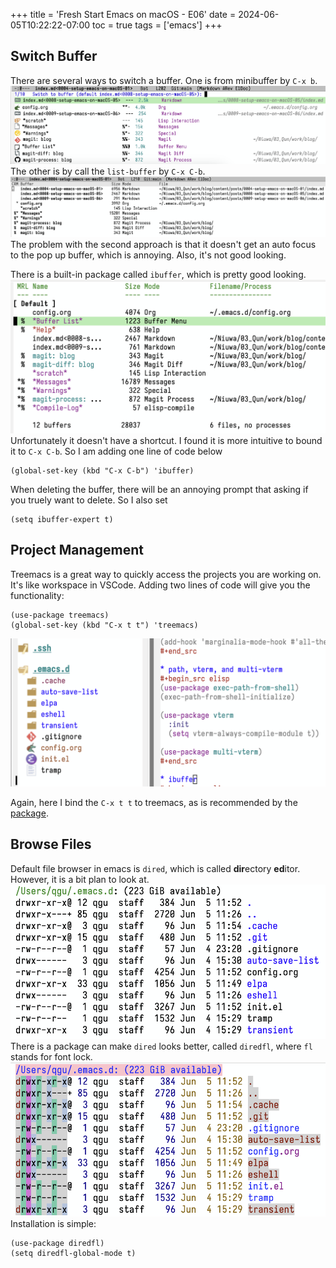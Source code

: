 +++
title = 'Fresh Start Emacs on macOS - E06'
date = 2024-06-05T10:22:22-07:00
toc = true
tags = ['emacs']
+++

## Switch Buffer

There are several ways to switch a buffer. One is from minibuffer by `C-x b`.
![switch-buffer1](switch-buffer1.png)
The other is by call the `list-buffer` by `C-x C-b`.
![switch-buffer2](switch-buffer2.png)
The problem with the second approach is that it doesn't get an auto focus to the pop up buffer, which is annoying. Also, it's not good looking.

There is a built-in package called `ibuffer`, which is pretty good looking.
![ibuffer](ibuffer.png)
Unfortunately it doesn't have a shortcut. I found it is more intuitive to bound it to `C-x C-b`. So I am adding one line of code below

```elisp
(global-set-key (kbd "C-x C-b") 'ibuffer)
```

When deleting the buffer, there will be an annoying prompt that asking if you truely want to delete. So I also set

```elisp
(setq ibuffer-expert t)
```

## Project Management

Treemacs is a great way to quickly access the projects you are working on. It's like workspace in VSCode. Adding two lines of code will give you the functionality:

```elisp
(use-package treemacs)
(global-set-key (kbd "C-x t t") 'treemacs)
```

![treemacs](treemacs.png)

Again, here I bind the `C-x t t` to treemacs, as is recommended by the [package](https://github.com/Alexander-Miller/treemacs).

## Browse Files

Default file browser in emacs is `dired`, which is called **dir**ectory **ed**itor. However, it is a bit plan to look at.
![dired](dired.png)
There is a package can make `dired` looks better, called `diredfl`, where `fl` stands for font lock.
![alt text](diredfl.png)
Installation is simple:

```elisp
(use-package diredfl)
(setq diredfl-global-mode t)
```